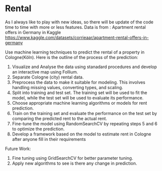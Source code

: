 # Rental
As I always like to play with new ideas, so there will be update of the code time to time with more or less features.
Data is from : Apartment rental offers in Germany in Kaggle
https://www.kaggle.com/datasets/corrieaar/apartment-rental-offers-in-germany

Use  machine learning techniques to predict the rental of a property in Cologne(Köln). Here is the outline of the process of the prediction:

1. Visualize and Analyse the data using stanadard procedures and develop an interactive map using Follium.
2. Separate Cologne (city) rental data.
3. Preprocess the data to make it suitable for modeling. This involves handling missing values, converting types, and scaling.
4. Split into training and test set. The training set will be used to fit the model, while the test set will be used to evaluate its performance.
5. Choose appropriate machine learning algorithms or models for rent prediction.
6. Train on the training set and evaluate the performance on the test set by comparing the predicted rent to the actual rent.
8. Fine-tune the model using RandomSearchCV by repeating steps 5 and 6 to optimize the prediction.
9. Develop a framework based on the model to estimate rent in Cologne after anyone fill in their requirements

Future Work:
1. Fine tuning using GridSearchCV for better parameter tuning.
2. Apply new algorithms to see is there any change in prediction.
